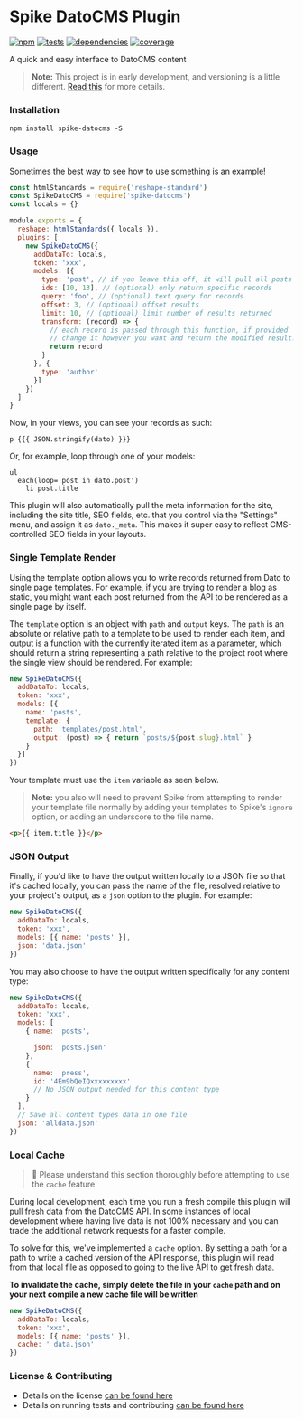 # Spike DatoCMS Plugin

[![npm](https://img.shields.io/npm/v/spike-datocms.svg?style=flat-square)](https://npmjs.com/package/spike-datocms)
[![tests](https://img.shields.io/travis/static-dev/spike-datocms.svg?style=flat-square)](https://travis-ci.org/static-dev/spike-datocms?branch=master)
[![dependencies](https://img.shields.io/david/static-dev/spike-datocms.svg?style=flat-square)](https://david-dm.org/static-dev/spike-datocms)
[![coverage](https://img.shields.io/codecov/c/github/static-dev/spike-datocms.svg?style=flat-square)](https://codecov.io/gh/static-dev/spike-datocms)

A quick and easy interface to DatoCMS content

> **Note:** This project is in early development, and versioning is a little different. [Read this](http://markup.im/#q4_cRZ1Q) for more details.

### Installation

`npm install spike-datocms -S`

### Usage

Sometimes the best way to see how to use something is an example!

```js
const htmlStandards = require('reshape-standard')
const SpikeDatoCMS = require('spike-datocms')
const locals = {}

module.exports = {
  reshape: htmlStandards({ locals }),
  plugins: [
    new SpikeDatoCMS({
      addDataTo: locals,
      token: 'xxx',
      models: [{
        type: 'post', // if you leave this off, it will pull all posts
        ids: [10, 13], // (optional) only return specific records
        query: 'foo', // (optional) text query for records
        offset: 3, // (optional) offset results
        limit: 10, // (optional) limit number of results returned
        transform: (record) => {
          // each record is passed through this function, if provided
          // change it however you want and return the modified result!
          return record
        }
      }, {
        type: 'author'
      }]
    })
  ]
}
```

Now, in your views, you can see your records as such:

```
p {{{ JSON.stringify(dato) }}}
```

Or, for example, loop through one of your models:

```
ul
  each(loop='post in dato.post')
    li post.title
```

This plugin will also automatically pull the meta information for the site, including the site title, SEO fields, etc. that you control via the "Settings" menu, and assign it as `dato._meta`. This makes it super easy to reflect CMS-controlled SEO fields in your layouts.

### Single Template Render

Using the template option allows you to write records returned from Dato to single page templates. For example, if you are trying to render a blog as static, you might want each post returned from the API to be rendered as a single page by itself.

The `template` option is an object with `path` and `output` keys. The `path` is an absolute or relative path to a template to be used to render each item, and output is a function with the currently iterated item as a parameter, which should return a string representing a path relative to the project root where the single view should be rendered. For example:

```js
new SpikeDatoCMS({
  addDataTo: locals,
  token: 'xxx',
  models: [{
    name: 'posts',
    template: {
      path: 'templates/post.html',
      output: (post) => { return `posts/${post.slug}.html` }
    }
  }]
})
```

Your template must use the `item` variable as seen below.

> **Note:** you also will need to prevent Spike from attempting to render your template file normally by adding your templates to Spike's `ignore` option, or adding an underscore to the file name.

```html
<p>{{ item.title }}</p>
```

### JSON Output

Finally, if you'd like to have the output written locally to a JSON file so that it's cached locally, you can pass the name of the file, resolved relative to your project's output, as a `json` option to the plugin. For example:

```js
new SpikeDatoCMS({
  addDataTo: locals,
  token: 'xxx',
  models: [{ name: 'posts' }],
  json: 'data.json'
})
```

You may also choose to have the output written specifically for any content type:

```js
new SpikeDatoCMS({
  addDataTo: locals,
  token: 'xxx',
  models: [
    { name: 'posts',

      json: 'posts.json'
    },
    {
      name: 'press',
      id: '4Em9bQeIQxxxxxxxxx'
      // No JSON output needed for this content type
    }
  ],
  // Save all content types data in one file
  json: 'alldata.json'
})
```

### Local Cache

> :rotating_light: Please understand this section thoroughly before attempting to use the `cache` feature

During local development, each time you run a fresh compile this plugin will pull fresh data from the DatoCMS API. In some instances of local development where having live data is not 100% necessary and you can trade the additional network requests for a faster compile.

To solve for this, we've implemented a `cache` option. By setting a path for a path to write a cached version of the API response, this plugin will read from that local file as opposed to going to the live API to get fresh data.

**To invalidate the cache, simply delete the file in your `cache` path and on your next compile a new cache file will be written**

```js
new SpikeDatoCMS({
  addDataTo: locals,
  token: 'xxx',
  models: [{ name: 'posts' }],
  cache: '_data.json'
})
```



### License & Contributing

- Details on the license [can be found here](LICENSE.md)
- Details on running tests and contributing [can be found here](contributing.md)
